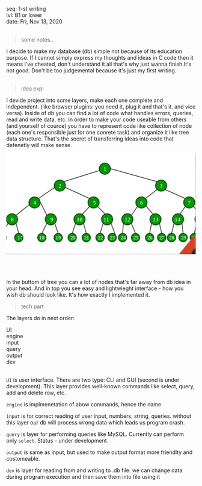 seq: 1-st writing<br/>
lvl: B1 or lower<br/>
date: Fri, Nov 13, 2020<br/><br/>


> some notes..

I decide to make my database (db) simple not because of its education purpose. If I cannot simply express my thoughts and ideas in C code 
then it means I've cheated, don't understand it all that's why just wanna finish.It's not good. Don't be too judgemental because it's just my first writing.<br/><br/>


> idea expl

I devide project into some layers, make each one complete and independent. (like browser plugins: you need it, plug it and that's it. and vice versa).
Inside of db you can find a lot of code what handles errors, queries, read and write data, etc. In order to make your code useable from others (and yourself of cource)
you have to represent code like collection of node (each one's responsible just for one conrete task) and organize it like tree data structure. That's the secret of
transferring ideas into code that  defenetly will make sense. 


![orogram srtucture](../.doc/prog_struct.jpg)


<br/><br/>

In the buttom of tree you can a lot of nodes that's far away from db idea in your head. And in top you see easy and lightwieght interface - how you wish
db should look like. It's how exactly I implemented it.

> tech part

The layers do in next order: <br/>

UI      <br/>
engine  <br/>
input   <br/>
query   <br/>
output  <br/>
dev     <br/><br/>


`UI` is user interface. There are two type: CLI and GUI (second is under development). This layer provides well-known commands like select, query, 
add and delete row, etc.
<br/>

`engine` is implmenetation of abow commands, hence the name
<br/>

`input` is for correct reading of user input, numbers, string, queries. without this layer our db will process wrong data which leads us program crash.
<br/>

`query` is layer for performing queries like MySQL. Currently can perform only `select`. Status - under development.
<br/>

`output` is same as input, but used to make output format more friendlty and costomeable.
<br/>

`dev` is layer for reading from and writing to .db file. we can change data during program execution and then save them into file using it
<br/>






